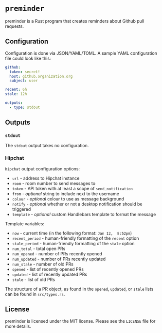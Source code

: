 # `preminder`

preminder is a Rust program that creates reminders about Github pull requests.

## Configuration

Configuration is done via JSON/YAML/TOML. A sample YAML configuration file could
look like this:

```yaml
github:
  token: secret!
  host: github.organization.org
  subject: user

recent: 6h
stale: 12h

outputs:
  - type: stdout
```

## Outputs

### `stdout`

The `stdout` output takes no configuration.

### Hipchat

`hipchat` output configuration options:

+ `url` - address to Hipchat instance
+ `room` - room number to send messages to
+ `token` - API token with at least a scope of `send_notification`
+ `from` - *optional* string to include next to the username
+ `colour` - *optional* colour to use as message background
+ `notify` - *optional* whether or not a desktop notification should be
  triggered
+ `template` - *optional* custom Handlebars template to format the message

Template variables:

+ `now` - current time (in the following format: `Jan 12,  8:52pm`)
+ `recent_period` - human-friendly formatting of the `recent` option
+ `stale_period` - human-friendly formatting of the `stale` option
+ `num_total` - total open PRs
+ `num_opened` - number of PRs recently opened
+ `num_updated` - number of PRs recently updated
+ `num_stale` - number of old PRs
+ `opened` - list of recently opened PRs
+ `updated` - list of recently updated PRs
+ `stale` - list of old PRs

The structure of a PR object, as found in the `opened`, `updated`, or `stale`
lists can be found in `src/types.rs`.

## License

preminder is licensed under the MIT license. Please see the `LICENSE` file for
more details.
